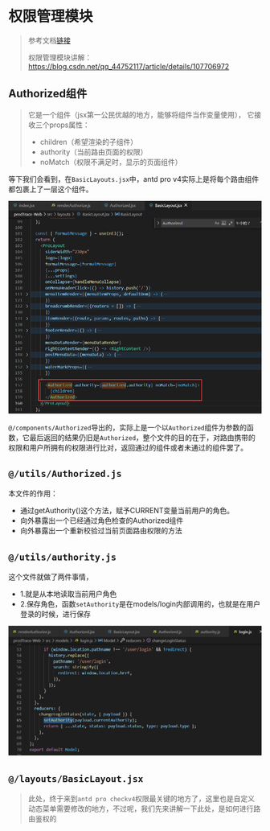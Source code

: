 # 权限管理模块

> 参考文档[链接](https://pro.ant.design/docs/authority-management-cn)
>
> 权限管理模块讲解：https://blog.csdn.net/qq_44752117/article/details/107706972



## Authorized组件

> 它是一个组件（jsx第一公民优越的地方，能够将组件当作变量使用），
> 它接收三个props属性：
>
> * children（希望渲染的子组件）
> * authority（当前路由页面的权限）
> * noMatch（权限不满足时，显示的页面组件）

等下我们会看到，在`BasicLayouts.jsx`中，antd pro v4实际上是将每个路由组件都包裹上了一层这个组件。

![image-20210326113542153](MarkdownAssets/12.1.AntD%E2%80%94%E2%80%94%E6%9D%83%E9%99%90%E7%AE%A1%E7%90%86%E6%A8%A1%E5%9D%97.assets/image-20210326113542153.png)

`@/components/Authorized`导出的，实际上是一个以`Authorized`组件为参数的函数，它最后返回的结果仍旧是`Authorized`，整个文件的目的在于，对路由携带的权限和用户所拥有的权限进行比对，返回通过的组件或者未通过的组件罢了。



## `@/utils/Authorized.js`

本文件的作用：

* 通过getAuthority()这个方法，赋予CURRENT变量当前用户的角色。
* 向外暴露出一个已经通过角色检查的Authorized组件
* 向外暴露出一个重新校验过当前页面路由权限的方法



## `@/utils/authority.js`

这个文件就做了两件事情，

* 1.就是从本地读取当前用户角色
* 2.保存角色，函数`setAuthority`是在models/login内部调用的，也就是在用户登录的时候，进行保存

![image-20210326115751338](MarkdownAssets/12.1.AntD%E2%80%94%E2%80%94%E6%9D%83%E9%99%90%E7%AE%A1%E7%90%86%E6%A8%A1%E5%9D%97.assets/image-20210326115751338.png)



## `@/layouts/BasicLayout.jsx`

> 此处，终于来到`antd pro checkv4`权限最关键的地方了，这里也是自定义动态菜单需要修改的地方，不过呢，我们先来讲解一下此处，是如何进行路由鉴权的





